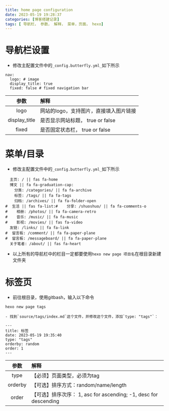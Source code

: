 ```yaml
---
title: home page configuration
date: 2023-05-19 19:28:37
categories: [博客搭建记录]
tags: [ 导航栏， 参数， 解释， 菜单，页面， hexo]
---
```

# 导航栏设置
- 修改主配置文件中的`_config.butterfly.yml_`如下所示
```
nav:  
  logo: # image  
  display_title: true  
  fixed: false # fixed navigation bar
```
| 参数 |解释 |
| :----: | :---- |
| logo | 网站的logo，支持图片，直接填入图片链接 |
| display_title | 是否显示网站标题， true or false |
| fixed | 是否固定状态栏， true or false |
# 菜单/目录
- 修改主配置文件中的`_config.butterfly.yml_`如下所示
```
  主页: / || fas fa-home  
  博文 || fa fa-graduation-cap:  
    分类: /categories/ || fa fa-archive  
    标签: /tags/ || fa fa-tags  
    归档: /archives/ || fa fa-folder-open  
#  生活 || fas fa-list:#    分享: /shuoshuo/ || fa fa-comments-o  
#    相册: /photos/ || fa fa-camera-retro  
#    音乐: /music/ || fa fa-music  
#    影视: /movies/ || fas fa-video  
  友链: /links/ || fa fa-link  
#  留言板: /comment/ || fa fa-paper-plane  
#  留言板: /messageboard/ || fa fa-paper-plane  
  关于笔者: /about/ || fas fa-heart
```
- 以上所有的导航栏中的栏目一定都要使用`hexo new page 项目名`在根目录新建文件夹
# 标签页
- 前往根目录，使用gitbash，输入以下命令
```
hexo new page tags
```
	- 找到`source/tags/index.md`这个文件，并修改这个文件，添加`type: "tags"`：
```
--- 
title: 标签  
date: 2023-05-19 19:35:40  
type: "tags"   
orderby: random   
order: 1
---
```

| 参数 |解释 |
| :----: | :---- |
| type | 【必须】页面类型，必须为tag |
| orderby | 【可选】排序方式：random/name/length |
| order | 【可选】排序次序： 1, asc for ascending; -1, desc for descending |











